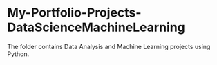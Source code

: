 # My-Portfolio-Projects-DataScienceMachineLearning
The folder contains Data Analysis and Machine Learning projects  using Python.
